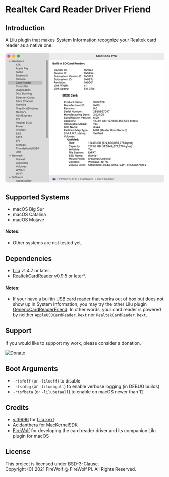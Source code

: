#  Realtek Card Reader Driver Friend

## Introduction

A Lilu plugin that makes System Information recognize your Realtek card reader as a native one.

![](Assets/Screenshot.png)

## Supported Systems
- macOS Big Sur  
- macOS Catalina  
- macOS Mojave

#### Notes:
- Other systems are not tested yet.

## Dependencies
- [Lilu](https://github.com/acidanthera/Lilu) v1.4.7 or later.
- [RealtekCardReader](https://github.com/0xFireWolf/RealtekCardReader) v0.9.5 or later*.

#### Notes:
- If your have a builtin USB card reader that works out of box but does not show up in System Information, you may try the other Lilu plugin [GenericCardReaderFriend](https://github.com/0xFireWolf/GenericCardReaderFriend). In other words, your card reader is powered by neither `AppleUSBCardReader.kext` nor `RealtekCardReader.kext`.

## Support
If you would like to support my work, please consider a donation.  

[![Donate](https://img.shields.io/badge/Donate-PayPal-green.svg)](https://www.paypal.com/donate/?business=M6AHXMUVSZQTS&no_recurring=0&item_name=Support+Realtek+PCIe+card+deader+driver+for+macOS&currency_code=USD)


## Boot Arguments
- `-rtsfoff` (or `-liluoff`) to disable
- `-rtsfdbg` (or `-liludbgall`) to enable verbose logging (in DEBUG builds)
- `-rtsfbeta` (or `-lilubetaall`) to enable on macOS newer than 12

## Credits
- [vit9696](https://github.com/vit9696) for [Lilu.kext](https://github.com/vit9696/Lilu)
- [Acidanthera](https://github.com/acidanthera) for [MacKernelSDK](https://github.com/acidanthera/MacKernelSDK)
- [FireWolf](https://github.com/0xFireWolf) for developing the card reader driver and its companion Lilu plugin for macOS

## License
This project is licensed under BSD-3-Clause.  
Copyright (C) 2021 FireWolf @ FireWolf Pl. All Rights Reserved.
